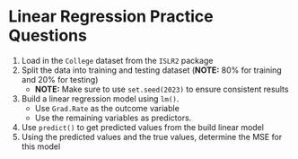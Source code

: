 # Linear Regression Practice Questions

1. Load in the `College` dataset from the `ISLR2` package
2. Split the data into training and testing dataset (**NOTE:** 80% for training and 20% for testing)
   * **NOTE:** Make sure to use `set.seed(2023)` to ensure consistent results
3. Build a linear regression model using `lm()`.
   * Use `Grad.Rate` as the outcome variable
   * Use the remaining variables as predictors.
4. Use `predict()` to get predicted values from the build linear model
5. Using the predicted values and the true values, determine the MSE for this model
